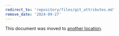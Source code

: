 ```yaml
---
redirect_to: 'repository/files/git_attributes.md'
remove_date: '2024-09-27'
---
```


<!-- markdownlint-disable -->

This document was moved to [another location](repository/files/git_attributes.md).

<!-- This redirect file can be deleted after <2024-09-27>. -->
<!-- Redirects that point to other docs in the same project expire in three months. -->
<!-- Redirects that point to docs in a different project or site (for example, link is not relative and starts with `https:`) expire in one year. -->
<!-- Before deletion, see: https://docs.gitlab.com/ee/development/documentation/redirects.html -->
